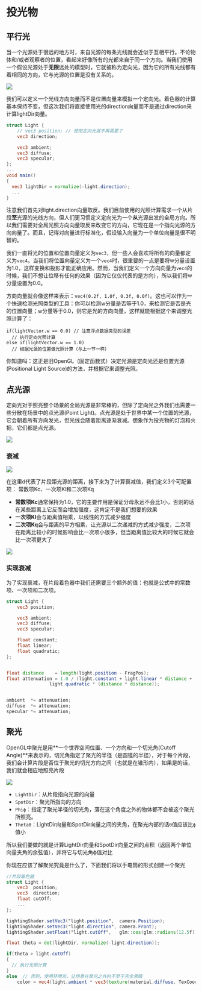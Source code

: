 # 投光物

## 平行光

当一个光源处于很远的地方时，来自光源的每条光线就会近似于互相平行。不论物体和/或者观察者的位置，看起来好像所有的光都来自于同一个方向。当我们使用一个假设光源处于**无限**远处的模型时，它就被称为定向光，因为它的所有光线都有着相同的方向，它与光源的位置是没有关系的。

![](light_casters_directional.png)

我们可以定义一个光线方向向量而不是位置向量来模拟一个定向光。着色器的计算基本保持不变，但这次我们将直接使用光的direction向量而不是通过direction来计算lightDir向量。

```glsl
struct Light {
    // vec3 position; // 使用定向光就不再需要了
    vec3 direction;

    vec3 ambient;
    vec3 diffuse;
    vec3 specular;
};
...
void main()
{
  vec3 lightDir = normalize(-light.direction);
  ...
}
```

注意我们首先对light.direction向量取反。我们目前使用的光照计算需求一个从片段**至**光源的光线方向，但人们更习惯定义定向光为一个**从**光源出发的全局方向。所以我们需要对全局光照方向向量取反来改变它的方向，它现在是一个指向光源的方向向量了。而且，记得对向量进行标准化，假设输入向量为一个单位向量是很不明智的。



我们一直将光的位置和位置向量定义为`vec3`，但一些人会喜欢将所有的向量都定义为`vec4`。当我们将位置向量定义为一个`vec4`时，很重要的一点是要将w分量设置为1.0，这样变换和投影才能正确应用。然而，当我们定义一个方向向量为`vec4`的时候，我们不想让位移有任何的效果（因为它仅仅代表的是方向），所以我们将w分量设置为0.0。

方向向量就会像这样来表示：`vec4(0.2f, 1.0f, 0.3f, 0.0f)`。这也可以作为一个快速检测光照类型的工具：你可以检测w分量是否等于1.0，来检测它是否是光的位置向量；w分量等于0.0，则它是光的方向向量，这样就能根据这个来调整光照计算了：

```
if(lightVector.w == 0.0) // 注意浮点数据类型的误差
  // 执行定向光照计算
else if(lightVector.w == 1.0)
  // 根据光源的位置做光照计算（与上一节一样）
```

你知道吗：这正是旧OpenGL（固定函数式）决定光源是定向光还是位置光源(Positional Light Source)的方法，并根据它来调整光照。

## 点光源

定向光对于照亮整个场景的全局光源是非常棒的，但除了定向光之外我们也需要一些分散在场景中的点光源(Point Light)。点光源是处于世界中某一个位置的光源，它会朝着所有方向发光，但光线会随着距离逐渐衰减。想象作为投光物的灯泡和火把，它们都是点光源。

![](light_casters_point.png)

### 衰减

![](light_casters_fun.png)

在这里d代表了片段距光源的距离，接下来为了计算衰减值，我们定义3个可配置项：
常数项Kc、一次项Kl和二次项Kq

- **常数项Kc**通常保持为1.0，它的主要作用是保证分母永远不会比1小，否则的话在某些距离上它反而会增加强度，这肯定不是我们想要的效果
- **一次项Kl**会与距离值相乘，以线性的方式减少强度
- **二次项Kq**会与距离的平方相乘，让光源以二次递减的方式减少强度，二次项在距离比较小的时候影响会比一次项小很多，但当距离值比较大的时候它就会比一次项更大了

![](attenuation.png)

### 实现衰减

为了实现衰减，在片段着色器中我们还需要三个额外的值：也就是公式中的常数项、一次项和二次项。

```glsl
struct Light {
    vec3 position;  

    vec3 ambient;
    vec3 diffuse;
    vec3 specular;

    float constant;
    float linear;
    float quadratic;
};


float distance    = length(light.position - FragPos);
float attenuation = 1.0 / (light.constant + light.linear * distance + 
                light.quadratic * (distance * distance));


ambient  *= attenuation; 
diffuse  *= attenuation;
specular *= attenuation;
```

## 聚光

OpenGL中聚光是用**一个世界空间位置、一个方向和一个切光角(Cutoff Angle)**来表示的，切光角指定了聚光的半径（是圆锥的半径），对于每个片段，我们会计算片段是否位于聚光的切光方向之间（也就是在锥形内），如果是的话，我们就会相应地照亮片段

![](light_casters_spotlight_angles.png)

- `LightDir`：从片段指向光源的向量
- `SpotDir`：聚光所指向的方向
- `Phiϕ`：指定了聚光半径的切光角，落在这个角度之外的物体都不会被这个聚光所照亮。
- `Thetaθ`：LightDir向量和SpotDir向量之间的夹角，在聚光内部的话`θ`值应该比`ϕ`值小

所以我们要做的就是计算LightDir向量和SpotDir向量之间的点积（返回两个单位向量夹角的余弦值），并将它与切光角ϕ值对比

你现在应该了解聚光究竟是什么了，下面我们将以手电筒的形式创建一个聚光

```glsl
//片段着色器
struct Light {
    vec3  position;
    vec3  direction;
    float cutOff;
    ...
};

lightingShader.setVec3("light.position",  camera.Position);
lightingShader.setVec3("light.direction", camera.Front);
lightingShader.setFloat("light.cutOff",   glm::cos(glm::radians(12.5f)));

float theta = dot(lightDir, normalize(-light.direction));

if(theta > light.cutOff) 
{       
  // 执行光照计算
}
else  // 否则，使用环境光，让场景在聚光之外时不至于完全黑暗
	color = vec4(light.ambient * vec3(texture(material.diffuse, TexCoords)), 1.0);
```


